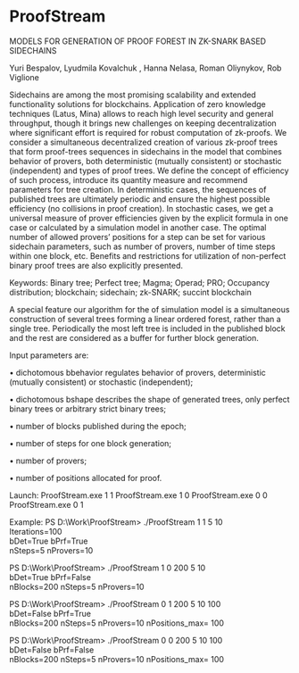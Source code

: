 # ProofStream

MODELS FOR GENERATION OF PROOF FOREST IN ZK-SNARK BASED SIDECHAINS

Yuri Bespalov, Lyudmila Kovalchuk , Hanna Nelasa, Roman Oliynykov, Rob Viglione

Sidechains are among the most promising scalability and extended functionality solutions for blockchains. Application of zero knowledge techniques (Latus, Mina) allows to reach high level security and general throughput, though it brings new challenges on keeping decentralization where significant effort is required for robust computation of zk-proofs. We consider a simultaneous decentralized creation of various zk-proof trees that form proof-trees sequences in sidechains in the model that combines behavior of provers, both deterministic (mutually consistent) or stochastic (independent) and types of proof trees. We define the concept of efficiency of such process, introduce its quantity measure and recommend parameters for tree creation. In deterministic cases, the sequences of published trees are ultimately periodic and ensure the highest possible efficiency (no collisions in proof creation). In stochastic cases, we get a universal measure of prover efficiencies given by the explicit formula in one case or calculated by a simulation model in another case. The optimal number of allowed provers’ positions for a step can be set for various sidechain parameters, such as number of provers, number of time steps within one block, etc. Benefits and restrictions for utilization of non-perfect binary proof trees are also explicitly presented. 

Keywords: Binary tree; Perfect tree; Magma; Operad; PRO; Occupancy distribution; blockchain; sidechain; zk-SNARK; succint blockchain

A special feature our algorithm for the of simulation model is a simultaneous construction of several trees forming a linear ordered forest, rather than a single tree. Periodically the most left tree is included in the published block and the rest are considered as a buffer for further block generation.

Input parameters are: 

• dichotomous bbehavior regulates behavior of provers, deterministic (mutually consistent) or stochastic (independent);

• dichotomous bshape describes the shape of generated trees, only perfect binary trees or arbitrary strict binary trees;

• number of blocks published during the epoch;

• number of steps for one block generation;

• number of provers;

• number of positions allocated for proof.


Launch:
ProofStream.exe 1 1 <number of steps in block> <number of provers>
ProofStream.exe 1 0 <number of blocks> <number of steps in block> <number of provers>
ProofStream.exe 0 0 <number of blocks> <number of steps in block> <number of proovers> <number of positions>                      
ProofStream.exe 0 1 <number of blocks> <number of steps in block> <number of proovers> <number of positions>


Example:
PS D:\Work\ProofStream> ./ProofStream 1 1 5 10                      
Iterations=100                                                      
bDet=True  bPrf=True                                                
nSteps=5 nProvers=10

PS D:\Work\ProofStream> ./ProofStream 1 0 200 5 10                                                      
bDet=True  bPrf=False                                                                                   
nBlocks=200 nSteps=5 nProvers=10

PS D:\Work\ProofStream> ./ProofStream 0 1 200 5 10 100              
bDet=False  bPrf=True                                               
nBlocks=200 nSteps=5 nProvers=10 nPositions_max= 100  

PS D:\Work\ProofStream> ./ProofStream 0 0 200 5 10 100              
bDet=False  bPrf=False                                              
nBlocks=200 nSteps=5 nProvers=10 nPositions_max= 100 
